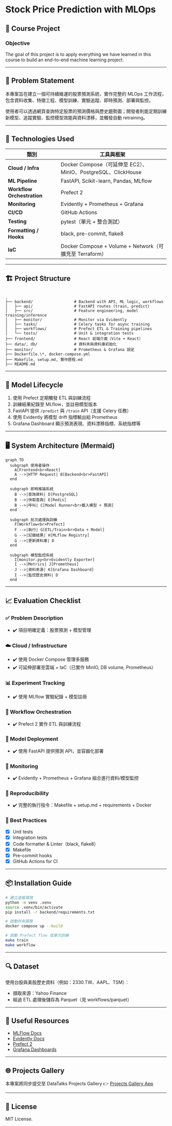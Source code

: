 
# Stock Price Prediction with MLOps

## 🎯 Course Project

### Objective

The goal of this project is to apply everything we have learned in this course to build an end-to-end machine learning project.

---

## 🧩 Problem Statement

本專案旨在建立一個可持續維運的股票預測系統，實作完整的 MLOps 工作流程，包含資料收集、特徵工程、模型訓練、實驗追蹤、即時預測、部署與監控。

使用者可以透過網頁查詢特定股票的預測價格與歷史趨勢圖；開發者則能定期訓練新模型、追蹤實驗、監控模型效能與資料漂移，並觸發自動 retraining。

---

## 🚀 Technologies Used

| 類別                    | 工具與框架                                                     |
|-----------------------|-------------------------------------------------------------|
| **Cloud / Infra**     | Docker Compose（可延伸至 EC2）、MinIO、PostgreSQL、ClickHouse |
| **ML Pipeline**       | FastAPI, Scikit-learn, Pandas, MLflow                        |
| **Workflow Orchestration** | Prefect 2                                                  |
| **Monitoring**        | Evidently + Prometheus + Grafana                             |
| **CI/CD**             | GitHub Actions                                               |
| **Testing**           | pytest（單元 + 整合測試）                                     |
| **Formatting / Hooks**| black, pre-commit, flake8                                    |
| **IaC**               | Docker Compose + Volume + Network（可擴充至 Terraform）        |

---

## 🏗️ Project Structure

```

.
├── backend/                  # Backend with API, ML logic, workflows
│   ├── api/                  # FastAPI routes (train, predict)
│   ├── src/                  # Feature engineering, model training/inference
│   ├── monitor/              # Monitor via Evidently
│   ├── tasks/                # Celery tasks for async training
│   ├── workflows/            # Prefect ETL & Training pipelines
│   └── tests/                # Unit & integration tests
├── frontend/                 # React 前端介面（Vite + React）
├── data/, db/                # 資料夾與資料庫初始化
├── monitor/                  # Prometheus & Grafana 設定
├── Dockerfile.\*, docker-compose.yml
├── Makefile, setup.md, 實作歷程.md
├── README.md

```

---

## 🧪 Model Lifecycle

1. 使用 Prefect 定期觸發 ETL 與訓練流程
2. 訓練結果紀錄至 MLflow，並註冊模型版本
3. FastAPI 提供 `/predict` 與 `/train` API（支援 Celery 任務）
4. 使用 Evidently 將模型 drift 指標輸出給 Prometheus
5. Grafana Dashboard 顯示預測表現、資料漂移指標、系統指標等

---

## 🖥️ System Architecture (Mermaid)
```mermaid
graph TD
  subgraph 使用者操作
    A[Frontend<br>React]
    A -->|HTTP Request| B[Backend<br>FastAPI]
  end

  subgraph 即時推論系統
    B -->|查詢資料| D[PostgreSQL]
    B -->|快取查詢| E[Redis]
    B -->|呼叫| C[Model Runner<br>載入模型 + 預測]
  end

  subgraph 批次處理與訓練
    F[Workflow<br>Prefect]
    F -->|執行| G[ETL/Train<br>Data + Model]
    G -->|記錄結果| H[MLflow Registry]
    G -->|更新資料庫| D
  end

  subgraph 模型監控系統
    I[monitor.py<br>Evidently Exporter]
    I -->|Metrics| J[Prometheus]
    J -->|資料來源| K[Grafana Dashboard]
    I -->|監控歷史資料| D
  end
```


---

## 📈 Evaluation Checklist

### ✅ Problem Description

* ✔️ 項目明確定義：股票預測 + 模型管理

### ☁️ Cloud / Infrastructure

* ✔️ 使用 Docker Compose 管理多服務
* ✔️ 可延伸部署至雲端 + IaC（已實作 MinIO, DB volume, Prometheus）

### 📊 Experiment Tracking

* ✔️ 使用 MLflow 實驗紀錄 + 模型註冊

### 🔁 Workflow Orchestration

* ✔️ Prefect 2 實作 ETL 與訓練流程

### 🚢 Model Deployment

* ✔️ 使用 FastAPI 提供預測 API，並容器化部署

### 📡 Monitoring

* ✔️ Evidently + Prometheus + Grafana 組合進行資料/模型監控

### 🔁 Reproducibility

* ✔️ 完整的執行指令：Makefile + setup.md + requirements + Docker

### 🧰 Best Practices

* [x] Unit tests
* [x] Integration tests
* [x] Code formatter & Linter（black, flake8）
* [x] Makefile
* [x] Pre-commit hooks
* [x] GitHub Actions for CI

---

## 📦 Installation Guide

```bash
# 建立虛擬環境
python -m venv .venv
source .venv/bin/activate
pip install -r backend/requirements.txt

# 啟動所有服務
docker compose up --build

# 啟動 Prefect flow 或單次訓練
make train
make workflow
```

---

## 🔍 Dataset

使用台股與美股歷史資料（例如：2330.TW、AAPL、TSM）：

* 擷取來源：Yahoo Finance
* 經過 ETL 處理後儲存為 Parquet（見 workflows/parquet）

---

## 🔗 Useful Resources

* [MLFlow Docs](https://mlflow.org/)
* [Evidently Docs](https://docs.evidentlyai.com/)
* [Prefect 2](https://docs.prefect.io/)
* [Grafana Dashboards](https://grafana.com/grafana/dashboards)

---

## 🌐 Projects Gallery

本專案將同步提交至 DataTalks Projects Gallery
👉 [Projects Gallery App](https://datatalksclub-projects.streamlit.app/)

---

## 📜 License

MIT License.

```
